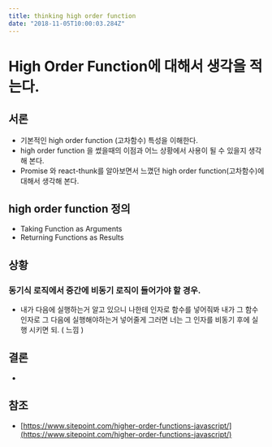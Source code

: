 ```yaml
---
title: thinking high order function
date: "2018-11-05T10:00:03.284Z"
---
```


# High Order Function에 대해서 생각을 적는다.

## 서론

- 기본적인 high order function (고차함수) 특성을 이해한다.
- high order function 을 썼을때의 이점과 어느 상황에서 사용이 될 수 있을지 생각해 본다.
- Promise 와 react-thunk를 알아보면서 느꼈던 high order function(고차함수)에 대해서 생각해 본다. 

## high order function 정의 

- Taking Function as Arguments
- Returning Functions as Results


## 상황

### 동기식 로직에서 중간에 비동기 로직이 들어가야 할 경우.

- 내가 다음에 실행하는거 알고 있으니 나한테 인자로 함수를 넣어줘봐 내가 그 함수 인자로 그 다음에 실행해야하는거 넣어줄게 그러면 너는 그 인자를 비동기 후에 실행 시키면 되. ( 느낌 )


## 결론
- 

## 참조

- [https://www.sitepoint.com/higher-order-functions-javascript/](https://www.sitepoint.com/higher-order-functions-javascript/)